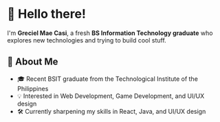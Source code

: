 # 👋 Hello there!

I'm **Greciel Mae Casi**, a fresh **BS Information Technology graduate** who explores new technologies and trying to build cool stuff. 

## 🚀 About Me
- 🎓 Recent BSIT graduate from the Technological Institute of the Philippines
- 💡 Interested in Web Development, Game Development, and UI/UX design
- 🛠️ Currently sharpening my skills in React, Java, and UI/UX design
